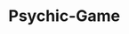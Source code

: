 # Psychic-Game
<!-- /* RULES FOR THE GAME: -->
<!-- The computer selects a random letter.
//The user selects their letter.
//Make sure user selection is
//Capture the computer's choice and the user's guess
//Look at the choice and guess
//Determine how many wins, and losses 
//Count the guesses made by the user
//Save all guesses made by user
//When the user wins, reset game. But, not the stats
//When user runs out of guesses, reset game, but not the stats
//Display all game stats to the user */ -->